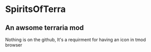 # SpiritsOfTerra
## An awsome terraria mod
Nothing is on the github, It's a requirment for having an icon in tmod browser
